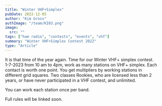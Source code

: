 ```yaml
---
title: "Winter VHF+Simplex"
pubDate: 2022-12-05
author: "Kim Gross"
authImage: "/team/KI03.png"
image:
  src: ""
tags: ["ham radio", "contests", "events", "vhf"]
summary: "Winter VHF+Simplex Contest 2022"
type: "Article"
---
```


It is that time of the year again. Time for our Winter VHF+ simplex contest. 1-7-2023 from 10 am to 4pm, work as many stations on VHF+ simplex. Each contact is worth one point. You get multipliers by working stations in different grid squares. Two classes Rookies, who are licensed less than 2 years, or have never participated in a VHF contest, and unlimited.

You can work each station once per band.

Full rules will be linked soon.
